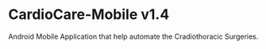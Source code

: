 # CardioCare-Mobile v1.4
Android Mobile Application that help automate the Cradiothoracic Surgeries.
